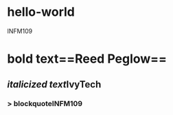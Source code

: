 # hello-world
INFM109
# **bold text**==Reed Peglow==
## *italicized text*IvyTech
### > blockquoteINFM109
